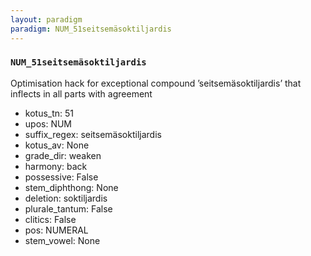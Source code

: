 ```yaml
---
layout: paradigm
paradigm: NUM_51seitsemäsoktiljardis
---
```

### ` NUM_51seitsemäsoktiljardis `

Optimisation hack for exceptional compound ’seitsemäsoktiljardis’ that inflects in all parts with agreement
* kotus_tn: 51
* upos: NUM
* suffix_regex: seitsemäsoktiljardis
* kotus_av: None
* grade_dir: weaken
* harmony: back
* possessive: False
* stem_diphthong: None
* deletion: soktiljardis
* plurale_tantum: False
* clitics: False
* pos: NUMERAL
* stem_vowel: None
